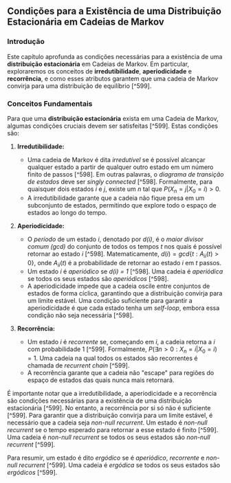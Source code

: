 ## Condições para a Existência de uma Distribuição Estacionária em Cadeias de Markov

### Introdução
Este capítulo aprofunda as condições necessárias para a existência de uma **distribuição estacionária** em Cadeias de Markov. Em particular, exploraremos os conceitos de **irredutibilidade**, **aperiodicidade** e **recorrência**, e como esses atributos garantem que uma cadeia de Markov convirja para uma distribuição de equilíbrio [^599].

### Conceitos Fundamentais
Para que uma **distribuição estacionária** exista em uma Cadeia de Markov, algumas condições cruciais devem ser satisfeitas [^599]. Estas condições são:

1.  **Irredutibilidade:**
    *   Uma cadeia de Markov é dita *irredutível* se é possível alcançar qualquer estado a partir de qualquer outro estado em um número finito de passos [^598]. Em outras palavras, o *diagrama de transição de estados* deve ser *singly connected* [^598]. Formalmente, para quaisquer dois estados *i* e *j*, existe um *n* tal que $P(X_n = j | X_0 = i) > 0$.
    *   A irredutibilidade garante que a cadeia não fique presa em um subconjunto de estados, permitindo que explore todo o espaço de estados ao longo do tempo.

2.  **Aperiodicidade:**
    *   O *período* de um estado *i*, denotado por *d(i)*, é o *maior divisor comum (gcd)* do conjunto de todos os tempos *t* nos quais é possível retornar ao estado *i* [^598]. Matematicamente, $d(i) = gcd\{t : A_{ii}(t) > 0\}$, onde $A_{ii}(t)$ é a probabilidade de retornar ao estado *i* em *t* passos.
    *   Um estado *i* é *aperiódico* se *d(i) = 1* [^598]. Uma cadeia é *aperiódica* se todos os seus estados são *aperiódicos* [^598].
    *   A aperiodicidade impede que a cadeia oscile entre conjuntos de estados de forma cíclica, garantindo que a distribuição convirja para um limite estável. Uma condição suficiente para garantir a aperiodicidade é que cada estado tenha um *self-loop*, embora essa condição não seja necessária [^598].

3.  **Recorrência:**
    *   Um estado *i* é *recorrente* se, começando em *i*, a cadeia retorna a *i* com probabilidade 1 [^599]. Formalmente, $P(\exists n > 0 : X_n = i | X_0 = i) = 1$. Uma cadeia na qual todos os estados são recorrentes é chamada de *recurrent chain* [^599].
    *   A recorrência garante que a cadeia não "escape" para regiões do espaço de estados das quais nunca mais retornará.

É importante notar que a irredutibilidade, a aperiodicidade e a recorrência são condições necessárias para a existência de uma distribuição estacionária [^599]. No entanto, a recorrência por si só não é suficiente [^599]. Para garantir que a distribuição convirja para um limite estável, é necessário que a cadeia seja *non-null recurrent*. Um estado é *non-null recurrent* se o tempo esperado para retornar a esse estado é finito [^599]. Uma cadeia é *non-null recurrent* se todos os seus estados são *non-null recurrent* [^599].

Para resumir, um estado é dito *ergódico* se é *aperiódico*, *recorrente* e *non-null recurrent* [^599]. Uma cadeia é *ergódica* se todos os seus estados são *ergódicos* [^599].

<!--
**Teorema:** Toda Cadeia de Markov ergódica (singly connected) tem uma distribuição de limite, que é igual a π, sua única distribuição estacionária [^599].

Este teorema generaliza o Teorema 17.2.1 [^598], já que, para cadeias de estado finito irredutíveis, todos os estados são recorrentes e não nulos.

#### Exemplo de Cadeia Não Recorrente
Considere um *random walk* nos inteiros, $X_t \in \{..., -2, -1, 0, 1, 2, ...\}$, com probabilidade *p* de se mover para a direita e probabilidade *1-p* de se mover para a esquerda [^599]. Se *p > 0.5*, a cadeia irá para +∞ e não retornará, e similarmente para *p < 0.5* [^599]. Portanto, a cadeia não é recorrente mesmo sendo irredutível [^599].

#### Exemplo de Cadeia Recorrente, Mas Não Estacionária
Considere o mesmo *random walk* com *p = 0.5* [^599]. Neste caso, a cadeia é recorrente, mas leva um tempo infinitamente longo para retornar à origem, o que impede que tenha uma distribuição estacionária [^599].

### Conclusão

A existência de uma distribuição estacionária em Cadeias de Markov depende crucialmente das propriedades de irredutibilidade, aperiodicidade e recorrência [^599]. A irredutibilidade garante a conectividade da cadeia, a aperiodicidade evita oscilações cíclicas e a recorrência assegura que a cadeia não "escape" para regiões inacessíveis do espaço de estados. A combinação dessas propriedades, juntamente com a condição de *non-null recurrence*, garante que a cadeia convirja para uma distribuição de equilíbrio única, permitindo análises preditivas e inferências robustas [^599].

### Referências
[^598]: Capítulo 17, página 598
[^599]: Capítulo 17, página 599
-->

<!-- END -->